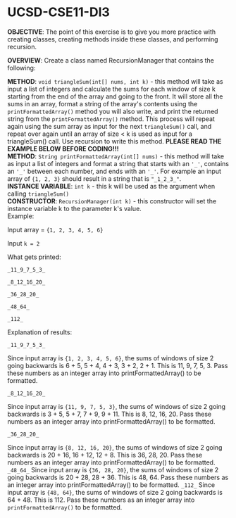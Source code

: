 # UCSD-CSE11-DI3
**OBJECTIVE**: The point of this exercise is to give you more practice with creating classes, creating methods inside these classes, and performing recursion.

**OVERVIEW**: Create a class named RecursionManager that contains the following:

**METHOD**: ```void triangleSum(int[] nums, int k)``` - this method will take as input a list of integers and calculate the sums for each window of size k starting from the end of the array and going to the front. It will store all the sums in an array, format a string of the array's contents using the ```printFormattedArray()``` method you will also write, and print the returned string from the ```printFormattedArray()``` method. This process will repeat again using the sum array as input for the next ```triangleSum()``` call, and repeat over again until an array of size < k is used as input for a triangleSum() call. Use recursion to write this method. **PLEASE READ THE EXAMPLE BELOW BEFORE CODING!!!**  
**METHOD**: ```String printFormattedArray(int[] nums)``` - this method will take as input a list of integers and format a string that starts with an ```'_'```, contains an ```'_'``` between each number, and ends with an ```'_'```. For example an input array of ```{1, 2, 3}``` should result in a string that is ```"_1_2_3_"```.  
**INSTANCE VARIABLE**: ```int k``` - this k will be used as the argument when calling ```triangleSum()```  
**CONSTRUCTOR**: ```RecursionManager(int k)``` - this constructor will set the instance variable k to the parameter k's value.  
Example:

Input array = ```{1, 2, 3, 4, 5, 6}```

Input ```k = 2```

What gets printed:
```
_11_9_7_5_3_

_8_12_16_20_

_36_28_20_

_48_64_

_112_
```

Explanation of results:
```
_11_9_7_5_3_ 
```
 Since input array is ```{1, 2, 3, 4, 5, 6}```, the sums of windows of size 2 going backwards is 6 + 5, 5 + 4, 4 + 3, 3 + 2, 2 + 1. This is 11, 9, 7, 5, 3. Pass these numbers as an integer array into printFormattedArray() to be formatted.
```
_8_12_16_20_
```
 Since input array is ```{11, 9, 7, 5, 3}```, the sums of windows of size 2 going backwards is 3 + 5, 5 + 7, 7 + 9, 9 + 11. This is 8, 12, 16, 20. Pass these numbers as an integer array into printFormattedArray() to be formatted.
```
_36_28_20_
```
 Since input array is ```{8, 12, 16, 20}```, the sums of windows of size 2 going backwards is 20 + 16, 16 + 12, 12 + 8. This is 36, 28, 20. Pass these numbers as an integer array into printFormattedArray() to be formatted.
```_48_64_```
 Since input array is ```{36, 28, 20}```, the sums of windows of size 2 going backwards is 20 + 28, 28 + 36. This is 48, 64. Pass these numbers as an integer array into printFormattedArray() to be formatted.
```_112_```
 Since input array is ```{48, 64}```, the sums of windows of size 2 going backwards is 64 + 48. This is 112. Pass these numbers as an integer array into ```printFormattedArray()``` to be formatted.
